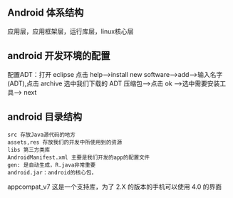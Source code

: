 
## Android 体系结构

 应用层，应用框架层，运行库层，linux核心层

## android 开发环境的配置

配置ADT：打开 eclipse 点击 help-->install new software-->add-->输入名字(ADT),点击 archive 选中我们下载的 ADT 压缩包-->点击 ok -->选中需要安装工具--> next

## android 目录结构

```
src 存放Java源代码的地方
assets,res 存放我们的开发中所使用到的资源
libs 第三方类库
AndroidManifest.xml 主要是我们开发的app的配置文件
gen: 是自动生成，R.java非常重要
android.jar：android的核心包，
```

appcompat_v7 这是一个支持库，为了 2.X 的版本的手机可以使用 4.0 的界面



